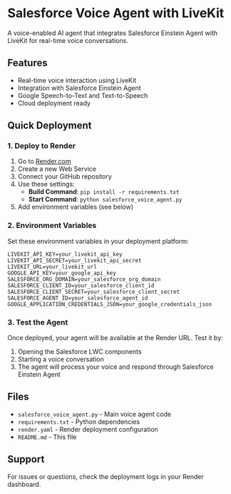 # Salesforce Voice Agent with LiveKit

A voice-enabled AI agent that integrates Salesforce Einstein Agent with LiveKit for real-time voice conversations.

## Features

- Real-time voice interaction using LiveKit
- Integration with Salesforce Einstein Agent
- Google Speech-to-Text and Text-to-Speech
- Cloud deployment ready

## Quick Deployment

### 1. Deploy to Render

1. Go to [Render.com](https://render.com)
2. Create a new Web Service
3. Connect your GitHub repository
4. Use these settings:
   - **Build Command**: `pip install -r requirements.txt`
   - **Start Command**: `python salesforce_voice_agent.py`
5. Add environment variables (see below)

### 2. Environment Variables

Set these environment variables in your deployment platform:

```
LIVEKIT_API_KEY=your_livekit_api_key
LIVEKIT_API_SECRET=your_livekit_api_secret
LIVEKIT_URL=your_livekit_url
GOOGLE_API_KEY=your_google_api_key
SALESFORCE_ORG_DOMAIN=your_salesforce_org_domain
SALESFORCE_CLIENT_ID=your_salesforce_client_id
SALESFORCE_CLIENT_SECRET=your_salesforce_client_secret
SALESFORCE_AGENT_ID=your_salesforce_agent_id
GOOGLE_APPLICATION_CREDENTIALS_JSON=your_google_credentials_json
```

### 3. Test the Agent

Once deployed, your agent will be available at the Render URL. Test it by:

1. Opening the Salesforce LWC components
2. Starting a voice conversation
3. The agent will process your voice and respond through Salesforce Einstein Agent

## Files

- `salesforce_voice_agent.py` - Main voice agent code
- `requirements.txt` - Python dependencies
- `render.yaml` - Render deployment configuration
- `README.md` - This file

## Support

For issues or questions, check the deployment logs in your Render dashboard.